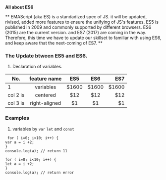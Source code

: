 **All about ES6**

** EMAScript (aka ES) is a standadized spec of JS. it will be updated, rivised, added more features to ensure the unifying of JS's features. ES5 is published in 2009 and commonly supported by different browsers. ES6 (2015) are the current version. and ES7 (2017) are coming in the way. Therefore, this time we have to update our skillset to familiar with using ES6, and keep aware that the next-coming of ES7. **

### The Update btween ES5 and ES6.
1. Declaration of variables.

 
 | No.      |    feature name      |   ES5  | ES6  | ES7   | 
 |----------|:--------------------:|:------:|:-----:|-----:|
 | 1 |  variables | $1600 | $1600 | $1600 | $1600 |
 | col 2 is |    centered   |   $12 |  $12  |  $12  |  $12  |
 | col 3 is | right-aligned |    $1 |    $1 |    $1 |    $1 |
  


### Examples
1. variables by `var`  `let` and `const`
 
 ``` 
  for ( i=0; i<10; i++) {
var a = i +2; 
}
console.log(a); // return 11

for ( i=0; i<10; i++) {
let a = i +2;  
}
console.log(a); // return error 
```
